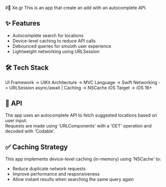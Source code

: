 #📱 Xe.gr 
This is an app that create an add with an autocomplete API.

## ✨ Features
- Autocomplete search for locations
- Device-level caching to reduce API calls
- Debounced queries for smooth user experience
- Lightweight networking using URLSession

 ## 🛠 Tech Stack
 UI Framework  -> UIKit 
 Architecture  -> MVC 
 Language      -> Swift 
 Networking    -> URLSession async/await |
 Caching       -> NSCache 
 iOS Target    -> iOS 16+

## 📡 API
The app uses an autocomplete API to fetch suggested locations based on user input.  
Requests are made using 'URLComponents' with a 'GET' operation and decoded with 'Codable'.

## ✅ Caching Strategy
This app implements device-level caching (in-memory) using 'NSCache' to:
- Reduce duplicate network requests  
- Improve performance and responsiveness  
- Allow instant results when searching the same query again
